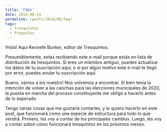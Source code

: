```yaml
---
title: 'FAQs'
date: 2014-08-14
permalink: /posts/2014/08/faq/
tags:
  - Tresquintos
  - Preguntas
---
```



!Hola! Aquí Kenneth Bunker, editor de Tresquintos.


Presumiblemente, estas recibiendo este e-mail porque estás en lista de distribución de tresquintos. Si eres un miembro antiguo, puedes actualizar los datos de tu suscripción aquí; o si por algún motivo este e-mail te llegó por error, puedes anular tu suscripción aquí.

Bueno, vamos a los nuestro! Nos volvemos a encontrar. Si bien tenía la intención de volver a las canchas para las elecciones municipales de 2020, la puesta en marcha del proceso constituyente me obligó a hacerlo antes de lo esperado.

Tengo varias cosas que me gustaría contarles, y lo quiero hacerlo en este post, que funcionará como una especie de estructura para todo lo que vendrá. Primero, les voy a contar de los principales cambios. Luego, les voy a contar sobre cómo funcionará tresquintos en los próximos meses.
